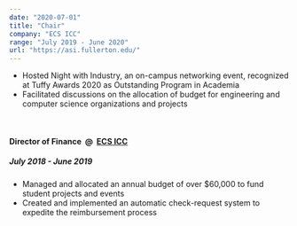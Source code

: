 ```yaml
---
date: "2020-07-01"
title: "Chair"
company: "ECS ICC"
range: "July 2019 - June 2020"
url: "https://asi.fullerton.edu/"
---
```


- Hosted Night with Industry, an on-campus networking event, recognized at Tuffy Awards 2020 as Outstanding Program in Academia
- Facilitated discussions on the allocation of budget for engineering and computer science organizations and projects

<br>

<h4 class="experience-title">
    <span>Director of Finance</span>
    <span class="experience-company">&nbsp;@&nbsp;</span>
    <a
        href="https://asi.fullerton.edu/"
        target="_blank"
        rel="nofollow noopener noreferrer"
        class="experience-company"
    >
        ECS ICC
    </a>
</h4>
<h5>
    <span class="experience-details">July 2018 - June 2019</span>
</h5>

- Managed and allocated an annual budget of over \$60,000 to fund student projects and events
- Created and implemented an automatic check-request system to expedite the reimbursement process
